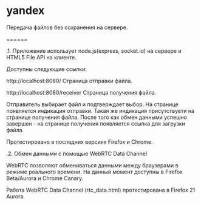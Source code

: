 yandex
======

Передача файлов без сохранения на сервере.

======

.1. Приложение использует node.js(express, socket.io) на сервере и HTML5 File API на клиенте.

Доступны следующие ссылки:

http://localhost:8080/
  Страница отправки файла. 

http://localhost:8080/receiver
  Страница получения файла. 

Отправитель выбирает файл и подтверждает выбор. На странице появляется индикация отправки. Такая же индикация присутствуети на странице получения файла. После того как обмен данными успешно завершен - на странице получения появляется ссылка для загрузки файла.

Протестировано в последних версиях Firefox и Chrome.


.2. Обмен данными с помощью WebRTC Data Channel

WebRTC позволяют обмениваться данными между браузерами в режиме реального времени. На данный момент доступны в Firefox Beta/Aurora и Chrome Canary. 

Работа WebRTC Data Channel (rtc_data.html) протестирована в Firefox 21 Aurora.
